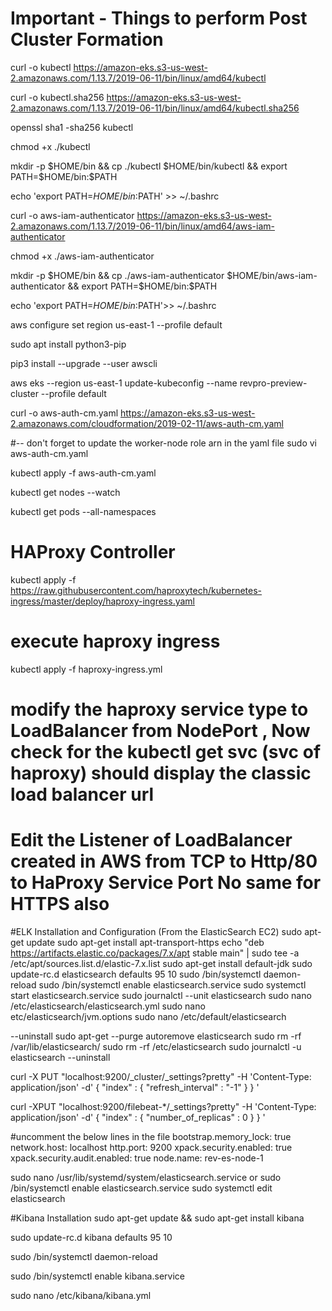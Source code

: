 # Important - Things to perform Post Cluster Formation

curl -o kubectl https://amazon-eks.s3-us-west-2.amazonaws.com/1.13.7/2019-06-11/bin/linux/amd64/kubectl

curl -o kubectl.sha256 https://amazon-eks.s3-us-west-2.amazonaws.com/1.13.7/2019-06-11/bin/linux/amd64/kubectl.sha256

openssl sha1 -sha256 kubectl

chmod +x ./kubectl

mkdir -p $HOME/bin && cp ./kubectl $HOME/bin/kubectl && export PATH=$HOME/bin:$PATH

echo 'export PATH=$HOME/bin:$PATH' >> ~/.bashrc

curl -o aws-iam-authenticator https://amazon-eks.s3-us-west-2.amazonaws.com/1.13.7/2019-06-11/bin/linux/amd64/aws-iam-authenticator

chmod +x ./aws-iam-authenticator

mkdir -p $HOME/bin && cp ./aws-iam-authenticator $HOME/bin/aws-iam-authenticator && export PATH=$HOME/bin:$PATH

echo 'export PATH=$HOME/bin:$PATH'>> ~/.bashrc

aws configure set region us-east-1 --profile default

sudo apt install python3-pip

pip3 install --upgrade --user awscli

aws eks --region us-east-1 update-kubeconfig --name revpro-preview-cluster --profile default

curl -o aws-auth-cm.yaml https://amazon-eks.s3-us-west-2.amazonaws.com/cloudformation/2019-02-11/aws-auth-cm.yaml

#-- don't forget to update the worker-node role arn in the yaml file
sudo vi aws-auth-cm.yaml

kubectl apply -f aws-auth-cm.yaml

kubectl get nodes --watch

kubectl get pods --all-namespaces

# HAProxy Controller
kubectl apply -f https://raw.githubusercontent.com/haproxytech/kubernetes-ingress/master/deploy/haproxy-ingress.yaml

# execute haproxy ingress
kubectl apply -f haproxy-ingress.yml

# modify the haproxy service type to LoadBalancer from NodePort , Now check for the kubectl get svc (svc of haproxy) should display the classic load balancer url

# Edit the Listener of LoadBalancer created in AWS from  TCP to Http/80 to HaProxy Service Port No same for HTTPS also


#ELK Installation and Configuration (From the ElasticSearch EC2)
sudo apt-get update
sudo apt-get install apt-transport-https
echo "deb https://artifacts.elastic.co/packages/7.x/apt stable main" | sudo tee -a /etc/apt/sources.list.d/elastic-7.x.list
sudo apt-get install default-jdk
sudo update-rc.d elasticsearch defaults 95 10
sudo /bin/systemctl daemon-reload
sudo /bin/systemctl enable elasticsearch.service
sudo systemctl start elasticsearch.service
sudo journalctl --unit elasticsearch
sudo nano /etc/elasticsearch/elasticsearch.yml
sudo nano etc/elasticsearch/jvm.options
sudo nano /etc/default/elasticsearch

--uninstall
sudo apt-get --purge autoremove elasticsearch
sudo rm -rf /var/lib/elasticsearch/
sudo rm -rf /etc/elasticsearch
sudo journalctl -u elasticsearch
--uninstall

 curl -X PUT "localhost:9200/_cluster/_settings?pretty" -H 'Content-Type: application/json' -d'
{
    "index" : {
        "refresh_interval" : "-1"
    }
}
'

curl -XPUT "localhost:9200/filebeat-*/_settings?pretty" -H 'Content-Type: application/json' -d'
{
    "index" : {
        "number_of_replicas" : 0
    }
}
'

#uncomment the below lines in the file
	bootstrap.memory_lock: true
	network.host: localhost
	http.port: 9200
	xpack.security.enabled: true
	xpack.security.audit.enabled: true
	node.name: rev-es-node-1
  
sudo nano /usr/lib/systemd/system/elasticsearch.service or sudo /bin/systemctl enable elasticsearch.service
sudo systemctl edit elasticsearch

#Kibana Installation
sudo apt-get update && sudo apt-get install kibana

sudo update-rc.d kibana defaults 95 10

sudo /bin/systemctl daemon-reload

sudo /bin/systemctl enable kibana.service

sudo nano /etc/kibana/kibana.yml


  

